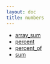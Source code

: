 ```yaml
---
layout: doc
title: numbers
---
```

* [array_sum](array_sum.html)
* [percent](percent.html)
* [percent_of](percent_of.html)
* [sum](sum.html)
